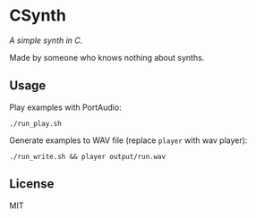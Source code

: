# CSynth

*A simple synth in C.*

Made by someone who knows nothing about synths.

## Usage

Play examples with PortAudio:

    ./run_play.sh

Generate examples to WAV file (replace `player` with wav player):

    ./run_write.sh && player output/run.wav

## License

MIT
